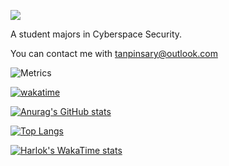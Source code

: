 ![](https://pic.arctanp.top/PicGo/1742042046711.jpeg)

A student majors in Cyberspace Security.

You can contact me with tanpinsary@outlook.com

![Metrics](https://github.com/tanpinsary/your-username/blob/master/github-metrics.svg)

[![wakatime](https://wakatime.com/badge/user/a0a1a76d-0ee4-4a97-8f98-32faeaba5485.svg)](https://wakatime.com/@a0a1a76d-0ee4-4a97-8f98-32faeaba5485)

[![Anurag's GitHub stats](https://github-readme-stats.vercel.app/api?username=tanpinsary&show_icons=true&include_all_commits=true&exclude_repo=arctanpblog)](https://github.com/anuraghazra/github-readme-stats)

[![Top Langs](https://github-readme-stats.vercel.app/api/top-langs/?username=tanpinsary&exclude_repo=arctanpblog&layout=compact)](https://github.com/anuraghazra/github-readme-stats)

[![Harlok's WakaTime stats](https://github-readme-stats.vercel.app/api/wakatime?username=Tanpinsary&layout=compact)](https://github.com/anuraghazra/github-readme-stats)
<!--
**Tanpinsary/Tanpinsary** is a ✨ _special_ ✨ repository because its `README.md` (this file) appears on your GitHub profile.

Here are some ideas to get you started:

- 🔭 I’m currently working on ...
- 🌱 I’m currently learning ...
- 👯 I’m looking to collaborate on ...
- 🤔 I’m looking for help with ...
- 💬 Ask me about ...
- 📫 How to reach me: ...
- 😄 Pronouns: ...
- ⚡ Fun fact: ...
-->
